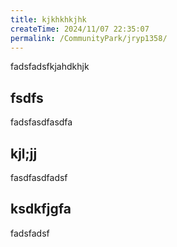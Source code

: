 ```yaml
---
title: kjkhkhkjhk
createTime: 2024/11/07 22:35:07
permalink: /CommunityPark/jryp1358/
---
```



fadsfadsfkjahdkhjk 

## fsdfs 
fadsfasdfasdfa


## kjl;jj

fasdfasdfadsf

##  ksdkfjgfa

fadsfadsf